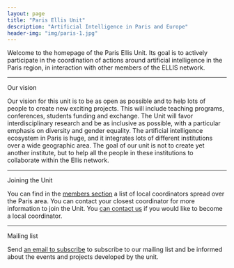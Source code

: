 ```yaml
---
layout: page
title: "Paris Ellis Unit"
description: "Artificial Intelligence in Paris and Europe"
header-img: "img/paris-1.jpg"
---
```


Welcome to the homepage of the Paris Ellis Unit. Its goal is to actively participate in the coordination of actions around artificial intelligence in the Paris region, in interaction with other members of the ELLIS network.

---
Our vision

Our vision for this unit is to be as open as possible and to help lots of people to create new exciting projects. This will include teaching programs, conferences, students funding and exchange. The Unit will favor interdisciplinary research and be as inclusive as possible, with a particular emphasis on diversity and gender equality. The artificial intelligence ecosystem in Paris is huge, and it integrates lots of different institutions over a wide geographic area. The goal of our unit is not to create yet another institute, but to help all the people in these institutions to collaborate within the Ellis network.

---
Joining the Unit

You can find in the [members section](members/) a list of local coordinators spread over the Paris area. You can contact your closest coordinator for more information to join the Unit. You [can contact us](mailto:gabriel.peyre@ens.fr) if you would like to become a local coordinator.

---
Mailing list

Send [an email to subscribe](mailto:gabriel.peyre@ens.fr) to subscribe to our mailing list and be informed about the events and projects developed by the unit.

